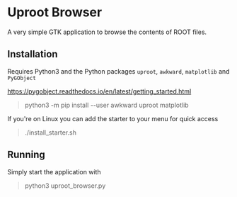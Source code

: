 # Uproot Browser
A very simple GTK application to browse the contents of ROOT files.

## Installation
Requires Python3 and the Python packages `uproot`, `awkward`, `matplotlib` and `PyGObject`

https://pygobject.readthedocs.io/en/latest/getting_started.html

> python3 -m pip install --user awkward uproot matplotlib

If you're on Linux you can add the starter to your menu for quick access

> ./install_starter.sh


## Running

Simply start the application with

> python3 uproot_browser.py
